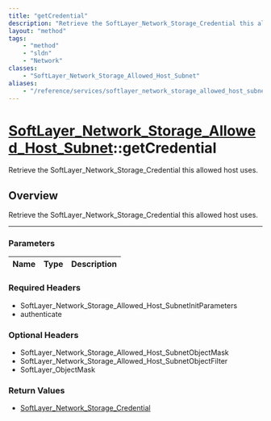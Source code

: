 ```yaml
---
title: "getCredential"
description: "Retrieve the SoftLayer_Network_Storage_Credential this allowed host uses."
layout: "method"
tags:
    - "method"
    - "sldn"
    - "Network"
classes:
    - "SoftLayer_Network_Storage_Allowed_Host_Subnet"
aliases:
    - "/reference/services/softlayer_network_storage_allowed_host_subnet/getCredential"
---
```

# [SoftLayer_Network_Storage_Allowed_Host_Subnet](/reference/services/SoftLayer_Network_Storage_Allowed_Host_Subnet)::getCredential


Retrieve the SoftLayer_Network_Storage_Credential this allowed host uses.


## Overview 
Retrieve the SoftLayer_Network_Storage_Credential this allowed host uses.

-----

### Parameters 
|Name | Type | Description |
| --- | --- | --- |


### Required Headers
* SoftLayer_Network_Storage_Allowed_Host_SubnetInitParameters
* authenticate


### Optional Headers
* SoftLayer_Network_Storage_Allowed_Host_SubnetObjectMask
* SoftLayer_Network_Storage_Allowed_Host_SubnetObjectFilter
* SoftLayer_ObjectMask

### Return Values
* <a href='/reference/datatypes/SoftLayer_Network_Storage_Credential'>SoftLayer_Network_Storage_Credential </a>




